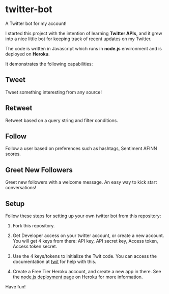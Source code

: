 # twitter-bot

A Twitter bot for my account!

I started this project with the intention of learning **Twitter APIs**, and it grew into a nice little bot for keeping track of recent updates on my Twitter.

The code is written in Javascript which runs in **node.js** environment and is deployed on **Heroku**.

It demonstrates the following capabilities:

## Tweet
Tweet something interesting from any source!

## Retweet
Retweet based on a query string and filter conditions.

## Follow
Follow a user based on preferences such as hashtags, Sentiment AFINN scores.

## Greet New Followers
Greet new followers with a welcome message. An easy way to kick start conversations!

## Setup
Follow these steps for setting up your own twitter bot from this repository:

1. Fork this repository.

2. Get Developer access on your twitter account, or create a new account. You will get 4 keys from there: API key, API secret key, Access token, Access token secret.

3. Use the 4 keys/tokens to initialize the Twit code. You can access the documentation at [twit](https://github.com/ttezel/twit) for help with this.

4. Create a Free Tier Heroku account, and create a new app in there. See the [node.js deployment page](https://devcenter.heroku.com/articles/getting-started-with-nodejs?singlepage=true) on Heroku for more information.

Have fun!
